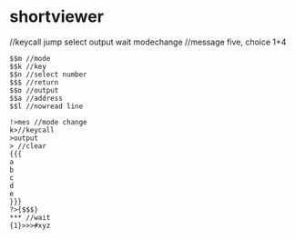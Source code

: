 # shortviewer

//keycall jump select output wait modechange
//message five, choice 1+4
```
$$m //mode
$$k //key
$$n //select number
$$$ //return
$$o //output
$$a //address
$$l //nowread line

!>mes //mode change
k>//keycall
>output
> //clear
{{{
a
b
c
d
e
}}}
?>{$$$}
*** //wait
{1}>>>#xyz

```
